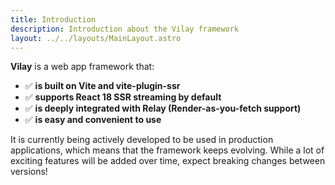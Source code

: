```yaml
---
title: Introduction
description: Introduction about the Vilay framework
layout: ../../layouts/MainLayout.astro
---
```


**Vilay** is a web app framework that:

- ✅ **is built on Vite and vite-plugin-ssr**
- ✅ **supports React 18 SSR streaming by default**
- ✅ **is deeply integrated with Relay (Render-as-you-fetch support)**
- ✅ **is easy and convenient to use**

It is currently being actively developed to be used in production applications, which means that the framework keeps evolving.
While a lot of exciting features will be added over time, expect breaking changes between versions!
